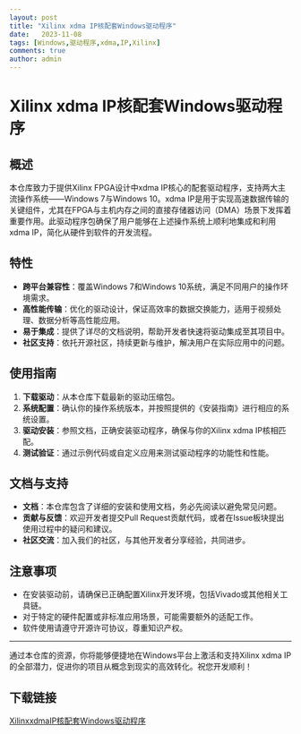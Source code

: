 ```yaml
---
layout: post
title: "Xilinx xdma IP核配套Windows驱动程序"
date:   2023-11-08
tags: [Windows,驱动程序,xdma,IP,Xilinx]
comments: true
author: admin
---
```

# Xilinx xdma IP核配套Windows驱动程序

## 概述

本仓库致力于提供Xilinx FPGA设计中xdma IP核心的配套驱动程序，支持两大主流操作系统——Windows 7与Windows 10。xdma IP是用于实现高速数据传输的关键组件，尤其在FPGA与主机内存之间的直接存储器访问（DMA）场景下发挥着重要作用。此驱动程序包确保了用户能够在上述操作系统上顺利地集成和利用xdma IP，简化从硬件到软件的开发流程。

## 特性

- **跨平台兼容性**：覆盖Windows 7和Windows 10系统，满足不同用户的操作环境需求。
- **高性能传输**：优化的驱动设计，保证高效率的数据交换能力，适用于视频处理、数据分析等高性能应用。
- **易于集成**：提供了详尽的文档说明，帮助开发者快速将驱动集成至其项目中。
- **社区支持**：依托开源社区，持续更新与维护，解决用户在实际应用中的问题。

## 使用指南

1. **下载驱动**：从本仓库下载最新的驱动压缩包。
2. **系统配置**：确认你的操作系统版本，并按照提供的《安装指南》进行相应的系统设置。
3. **驱动安装**：参照文档，正确安装驱动程序，确保与你的Xilinx xdma IP核相匹配。
4. **测试验证**：通过示例代码或自定义应用来测试驱动程序的功能性和性能。

## 文档与支持

- **文档**：本仓库包含了详细的安装和使用文档，务必先阅读以避免常见问题。
- **贡献与反馈**：欢迎开发者提交Pull Request贡献代码，或者在Issue板块提出使用过程中的疑问和建议。
- **社区交流**：加入我们的社区，与其他开发者分享经验，共同进步。

## 注意事项

- 在安装驱动前，请确保已正确配置Xilinx开发环境，包括Vivado或其他相关工具链。
- 对于特定的硬件配置或非标准应用场景，可能需要额外的适配工作。
- 软件使用请遵守开源许可协议，尊重知识产权。

---

通过本仓库的资源，你将能够便捷地在Windows平台上激活和支持Xilinx xdma IP的全部潜力，促进你的项目从概念到现实的高效转化。祝您开发顺利！

## 下载链接

[XilinxxdmaIP核配套Windows驱动程序](https://pan.quark.cn/s/56f5962c5162)